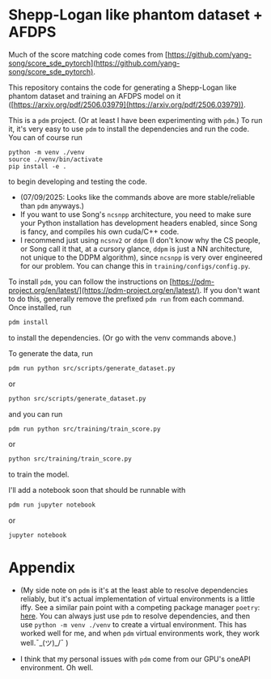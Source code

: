 # Shepp-Logan like phantom dataset + AFDPS
Much of the score matching code comes from [https://github.com/yang-song/score_sde_pytorch](https://github.com/yang-song/score_sde_pytorch).   

This repository contains the code for generating a Shepp-Logan like phantom dataset and training an AFDPS model on it ([https://arxiv.org/pdf/2506.03979](https://arxiv.org/pdf/2506.03979)).

This is a `pdm` project. (Or at least I have been experimenting with `pdm`.)
To run it, it's very easy to use `pdm` to install the dependencies and run the code. 
You can of course run
```
python -m venv ./venv
source ./venv/bin/activate
pip install -e .
```
to begin developing and testing the code. 

- (07/09/2025: Looks like the commands above are more stable/reliable than `pdm` anyways.)
- If you want to use Song's `ncsnpp` architecture, you need to make sure your Python installation has
development headers enabled, since Song is fancy, and compiles his own cuda/C++ code.
- I recommend just using `ncsnv2` or `ddpm` (I don't know why the CS people, or Song call it that, at a cursory glance, `ddpm` is just a NN architecture, not unique to the DDPM algorithm), since `ncsnpp` is very over engineered for our problem.
You can change this in `training/configs/config.py`.

To install `pdm`, you can follow the instructions on [https://pdm-project.org/en/latest/](https://pdm-project.org/en/latest/). If you don't want to do this, generally remove the prefixed `pdm run` from each command.
Once installed, run 
```bash
pdm install
```
to install the dependencies. (Or go with the venv commands above.)

To generate the data, run
```bash
pdm run python src/scripts/generate_dataset.py
```
or 
```bash
python src/scripts/generate_dataset.py
```
and you can run
```bash
pdm run python src/training/train_score.py
```
or 
```bash
python src/training/train_score.py
```
to train the model.

I'll add a notebook soon that should be runnable with
```bash
pdm run jupyter notebook
```
or 
```bash
jupyter notebook
```

# Appendix
- (My side note on `pdm` is it's at the least able to resolve dependencies reliably, but it's actual implementation of virtual environments is a little iffy. See a similar pain point with a competing package manager `poetry`: [here](https://discuss.pytorch.org/t/pytorch-cannot-find-libcudnn/205696). You can always just use `pdm` to resolve dependencies, and then use `python -m venv ./venv` to create a virtual environment. This has worked well for me, and when `pdm` virtual environments work, they work well.¯\_(ツ)_/¯ )

- I think that my personal issues with `pdm` come from our GPU's oneAPI environment. Oh well.